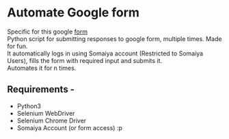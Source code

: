 # Automate Google form

Specific for this google [form](https://goo.gl/axxoza)   
Python script for submitting responses to google form, multiple times. Made for fun.  
It automatically logs in using Somaiya account (Restricted to Somaiya Users), fills the form with required input and submits it.  
Automates it for n times.  

## Requirements - 
* Python3
* Selenium WebDriver
* Selenium Chrome Driver
* Somaiya Account (or form access) :p
